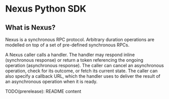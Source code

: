 # Nexus Python SDK

## What is Nexus?

Nexus is a synchronous RPC protocol. Arbitrary duration operations are modelled on top
of a set of pre-defined synchronous RPCs.

A Nexus caller calls a handler. The handler may respond inline (synchronous response) or
return a token referencing the ongoing operation (asynchronous response). The caller can
cancel an asynchronous operation, check for its outcome, or fetch its current state. The
caller can also specify a callback URL, which the handler uses to deliver the result of
an asynchronous operation when it is ready.

TODO(prerelease): README content